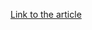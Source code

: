 [Link to the article](https://any.run/cybersecurity-blog/lu0bot-analysis/?utm_source=hacker_news&utm_medium=article&utm_campaign=lu0bot0928&utm_content=linktoblog)
